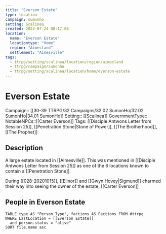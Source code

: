 ```yaml
---
title: "Everson Estate"
type: location
campaign: sumonho
setting: Scalinea
created: 2022-07-24 08:17:08
location:
  name: "Everson Estate"
  locationtype: "Home"
  region: "Aimesland"
  settlement: "Aimesville"
tags:
  - ttrpg/setting/scalinea/location/region/aimesland
  - ttrpg/campaign/sumonho
  - ttrpg/setting/scalinea/location/home/everson-estate
---
```

# Everson Estate

Campaign:: [[30-39 TTRPG/32 Campaigns/32.02 SumonHo/32.02 SumonHo|34.01 SumonHo]]
Setting:: [[Scalinea]]
GovernmentType::
NotableNPCs::[[Carter Everson]]
Tags: [[Disciple Antwons Letter from Session 25]], [[Penetration Stone|Stone of Power]], [[The Brotherhood]], [[The Prophet]]

## Description

A large estate located in [[Aimesville]]. This was mentioned in [[Disciple Antwons Letter from Session 25]] as one of the 6 locations known to contain a [[Penetration Stone]].

During [[028-20201015]], [[Elinor]] and [[Gwyn Hovey|Sigmund]] charmed their way into seeing the owner of the estate, [[Carter Everson]]


## People in Everson Estate

```dataview
TABLE type AS "Person Type", factions AS Factions FROM #ttrpg 
WHERE LastLocation = [[Everson Estate]]
  and person.status = "alive"
SORT file.name asc
```



